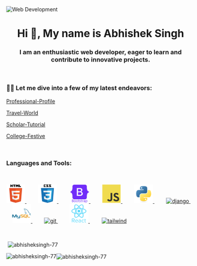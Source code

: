 <img src="https://b1463816.smushcdn.com/1463816/wp-content/uploads/2015/04/banner-web-development.png?lossy=2&strip=1&webp=1" alt="Web Development" width="100%" height="250px"/>

<h1 align="center">Hi 👋, My name is Abhishek Singh</h1>
<h3 align="center">I am an enthusiastic web developer, eager to learn and contribute to innovative projects.</h3>
<br/>

<h3 align="left">👨‍💻 Let me dive into a few of my latest endeavors: </h3>

<p align="left">
  <p><a href="https://abhisheksingh-77.github.io/Professional-Profile/">Professional-Profile</a></p>
  <p><a href="https://abhisheksingh-77.github.io/Travel-World/">Travel-World</a></p>
  <p><a href="https://abhisheksingh-77.github.io/Scholar-Tutorial/">Scholar-Tutorial</a></p>
  <p><a href="https://abhisheksingh-77.github.io/College-Festive/">College-Festive</a></p>
</p>
<br/>
<h3 align="left">Languages and Tools:</h3>
<br/>
<p align="left">
<a href="https://www.w3.org/html/" target="_blank" rel="noreferrer"> <img src="https://raw.githubusercontent.com/devicons/devicon/master/icons/html5/html5-original-wordmark.svg" alt="html5" width="50" height="50"/> </a> &nbsp &nbsp &nbsp &nbsp <a href="https://www.w3schools.com/css/" target="_blank" rel="noreferrer"> <img src="https://raw.githubusercontent.com/devicons/devicon/master/icons/css3/css3-original-wordmark.svg" alt="css3" width="50" height="50"/> </a> &nbsp &nbsp &nbsp &nbsp <a href="https://getbootstrap.com" target="_blank" rel="noreferrer"> <img src="https://raw.githubusercontent.com/devicons/devicon/master/icons/bootstrap/bootstrap-plain-wordmark.svg" alt="bootstrap" width="50" height="50"/> </a> &nbsp &nbsp &nbsp &nbsp <a href="https://developer.mozilla.org/en-US/docs/Web/JavaScript" target="_blank" rel="noreferrer"> <img src="https://raw.githubusercontent.com/devicons/devicon/master/icons/javascript/javascript-original.svg" alt="javascript" width="50" height="50"/> </a> &nbsp &nbsp &nbsp &nbsp <a href="https://www.python.org" target="_blank" rel="noreferrer"> <img src="https://raw.githubusercontent.com/devicons/devicon/master/icons/python/python-original.svg" alt="python" width="50" height="50"/> </a> &nbsp &nbsp &nbsp &nbsp <a href="https://www.djangoproject.com/" target="_blank" rel="noreferrer"> <img src="https://cdn.worldvectorlogo.com/logos/django.svg" alt="django" width="50" height="50"/> </a> &nbsp &nbsp &nbsp &nbsp <a href="https://www.mysql.com/" target="_blank" rel="noreferrer"> <img src="https://raw.githubusercontent.com/devicons/devicon/master/icons/mysql/mysql-original-wordmark.svg" alt="mysql" width="50" height="50"/> </a> &nbsp &nbsp &nbsp &nbsp <a href="https://git-scm.com/" target="_blank" rel="noreferrer"> <img src="https://www.vectorlogo.zone/logos/git-scm/git-scm-icon.svg" alt="git" width="50" height="50"/> </a> &nbsp &nbsp &nbsp &nbsp <a href="https://reactjs.org/" target="_blank" rel="noreferrer"> <img src="https://raw.githubusercontent.com/devicons/devicon/master/icons/react/react-original-wordmark.svg" alt="react" width="50" height="50"/> </a> &nbsp &nbsp &nbsp &nbsp <a href="https://tailwindcss.com/" target="_blank" rel="noreferrer"> <img src="https://www.vectorlogo.zone/logos/tailwindcss/tailwindcss-icon.svg" alt="tailwind" width="50" height="50"/> </a> </p>
<br/>

<p>&nbsp;<img align="center" src="https://github-readme-stats.vercel.app/api?username=abhisheksingh-77&show_icons=true&locale=en" alt="abhisheksingh-77" /></p>

<p><img align="left" src="https://github-readme-stats.vercel.app/api/top-langs?username=abhisheksingh-77&show_icons=true&locale=en&layout=compact" alt="abhisheksingh-77" /></p>

<p><img align="center" src="https://github-readme-streak-stats.herokuapp.com/?user=abhisheksingh-77&" alt="abhisheksingh-77" /></p>
